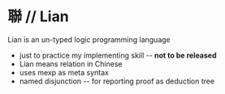 # 聯 // Lian

Lian is an un-typed logic programming language
- just to practice my implementing skill -- **not to be released**
- Lian means relation in Chinese
- uses mexp as meta syntax
- named disjunction -- for reporting proof as deduction tree
